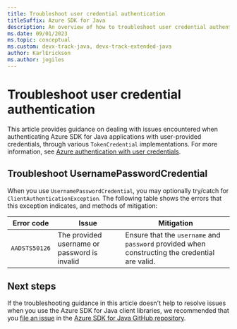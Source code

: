 ```yaml
---
title: Troubleshoot user credential authentication
titleSuffix: Azure SDK for Java
description: An overview of how to troubleshoot user credential authentication issues
ms.date: 09/01/2023
ms.topic: conceptual
ms.custom: devx-track-java, devx-track-extended-java
author: KarlErickson
ms.author: jogiles
---
```


# Troubleshoot user credential authentication

This article provides guidance on dealing with issues encountered when authenticating Azure SDK for Java applications with user-provided credentials, through various `TokenCredential` implementations. For more information, see [Azure authentication with user credentials](identity-user-auth.md).

## Troubleshoot UsernamePasswordCredential

When you use `UsernamePasswordCredential`, you may optionally try/catch for `ClientAuthenticationException`. The following table shows the errors that this exception indicates, and methods of mitigation:

| Error code    | Issue                                        | Mitigation                                                                                     |
|---------------|----------------------------------------------|------------------------------------------------------------------------------------------------|
| `AADSTS50126` | The provided username or password is invalid | Ensure that the `username` and `password` provided when constructing the credential are valid. |

## Next steps

If the troubleshooting guidance in this article doesn't help to resolve issues when you use the Azure SDK for Java client libraries, we recommended that you [file an issue](https://github.com/Azure/azure-sdk-for-java/issues/new/choose) in the [Azure SDK for Java GitHub repository](https://github.com/Azure/azure-sdk-for-java).
